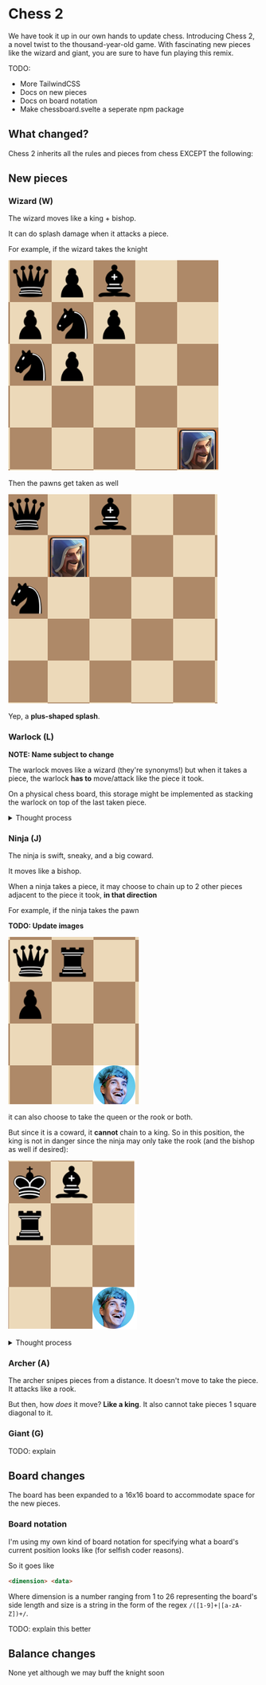 # Chess 2

We have took it up in our own hands to update chess. Introducing Chess 2, a novel twist to the thousand-year-old game. With fascinating new pieces like the wizard and giant, you are sure to have fun playing this remix.

TODO:
 - More TailwindCSS
 - Docs on new pieces
 - Docs on board notation
 - Make chessboard.svelte a seperate npm package

## What changed?

Chess 2 inherits all the rules and pieces from chess EXCEPT the following:

## New pieces

### Wizard (W)

The wizard moves like a king + bishop.

It can do splash damage when it attacks a piece.

For example, if the wizard takes the knight

![Figure 1](./docs/images/figure_1.png)

Then the pawns get taken as well

![Figure 2](./docs/images/figure_2.png)

Yep, a **plus-shaped splash**.

### Warlock (L)

**NOTE: Name subject to change**

The warlock moves like a wizard (they're synonyms!) but when it takes a piece, the warlock **has to** move/attack like the piece it took.

On a physical chess board, this storage might be implemented as stacking the warlock on top of the last taken piece.

<details>

<summary>Thought process</summary>

Having a piece that can turn into pieces it pretty OP. So the nerf is this:

 - **Forced to** "turn" into the piece

This helps you do stuff like protect your powerful pieces like the [archer](#archer-a) or the queen with pieces like the pawn.

</details>

### Ninja (J)

The ninja is swift, sneaky, and a big coward.

It moves like a bishop.

When a ninja takes a piece, it may choose to chain up to 2 other pieces adjacent to the piece it took, **in that direction**

For example, if the ninja takes the pawn

**TODO: Update images**

![Figure 3](./docs/images/figure_3.png)

it can also choose to take the queen or the rook or both.

But since it is a coward, it **cannot** chain to a king. So in this position, the king is not in danger since the ninja may only take the rook (and the bishop as well if desired):

![Figure 4](./docs/images/figure_4.png)

<details>

<summary>Thought process</summary>

Ninja is probably one of my favorite pieces. It can chain which allows for practically annihilating rows of undeveloped pieces (if it can get there in time). Having it chain up to 2 is quite a nerf although we might reduce it even more if it still deems too strong.

</details>

### Archer (A)

The archer snipes pieces from a distance. It doesn't move to take the piece. It attacks like a rook.

But then, how *does* it move? **Like a king**. It also cannot take pieces 1 square diagonal to it.

### Giant (G)

TODO: explain

## Board changes

The board has been expanded to a 16x16 board to accommodate space for the new pieces.

### Board notation

I'm using my own kind of board notation for specifying what a board's current position looks like (for selfish coder reasons).

So it goes like

```html
<dimension> <data>
```

Where dimension is a number ranging from 1 to 26 representing the board's side length and size is a string in the form of the regex `/([1-9]+|[a-zA-Z])+/`.

TODO: explain this better

## Balance changes

None yet although we may buff the knight soon
